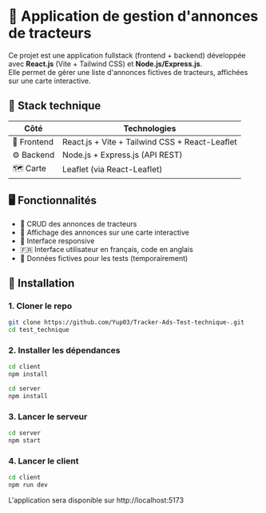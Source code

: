 # 🚜 Application de gestion d'annonces de tracteurs

Ce projet est une application fullstack (frontend + backend) développée avec **React.js** (Vite + Tailwind CSS) et **Node.js/Express.js**.  
Elle permet de gérer une liste d'annonces fictives de tracteurs, affichées sur une carte interactive.

## 🧰 Stack technique

| Côté        | Technologies                                   |
| ----------- | ---------------------------------------------- |
| 🎨 Frontend | React.js + Vite + Tailwind CSS + React-Leaflet |
| ⚙️ Backend  | Node.js + Express.js (API REST)                |
| 🗺️ Carte    | Leaflet (via React-Leaflet)                    |

## 🖥️ Fonctionnalités

- 📝 CRUD des annonces de tracteurs
- 📍 Affichage des annonces sur une carte interactive
- 📱 Interface responsive
- 🇫🇷 Interface utilisateur en français, code en anglais
- 🧪 Données fictives pour les tests (temporairement)

## 🚀 Installation

### 1. Cloner le repo

```bash
git clone https://github.com/Yup03/Tracker-Ads-Test-technique-.git
cd test_technique
```

### 2. Installer les dépendances

```bash
cd client
npm install
```

```bash
cd server
npm install
```

### 3. Lancer le serveur

```bash
cd server
npm start
```

### 4. Lancer le client

```bash
cd client
npm run dev
```

L'application sera disponible sur http://localhost:5173
